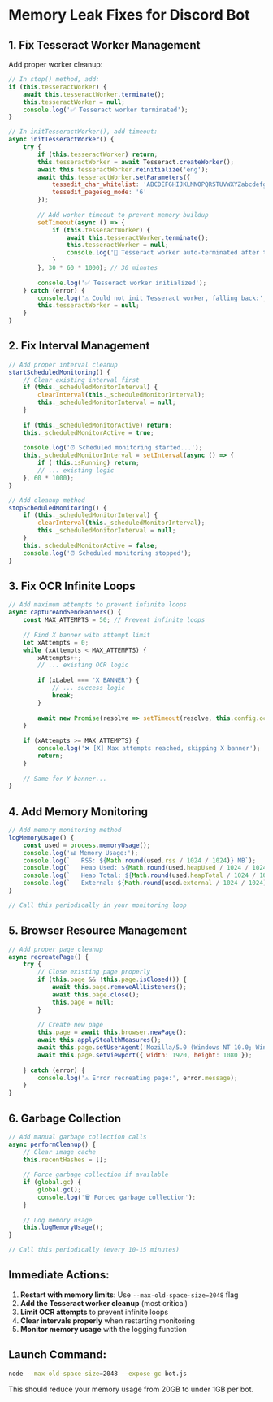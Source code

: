 # Memory Leak Fixes for Discord Bot

## 1. Fix Tesseract Worker Management

Add proper worker cleanup:

```javascript
// In stop() method, add:
if (this.tesseractWorker) {
    await this.tesseractWorker.terminate();
    this.tesseractWorker = null;
    console.log('✅ Tesseract worker terminated');
}

// In initTesseractWorker(), add timeout:
async initTesseractWorker() {
    try {
        if (this.tesseractWorker) return;
        this.tesseractWorker = await Tesseract.createWorker();
        await this.tesseractWorker.reinitialize('eng');
        await this.tesseractWorker.setParameters({
            tessedit_char_whitelist: 'ABCDEFGHIJKLMNOPQRSTUVWXYZabcdefghijklmnopqrstuvwxyz0123456789 ',
            tessedit_pageseg_mode: '6'
        });
        
        // Add worker timeout to prevent memory buildup
        setTimeout(async () => {
            if (this.tesseractWorker) {
                await this.tesseractWorker.terminate();
                this.tesseractWorker = null;
                console.log('🔄 Tesseract worker auto-terminated after timeout');
            }
        }, 30 * 60 * 1000); // 30 minutes
        
        console.log('✅ Tesseract worker initialized');
    } catch (error) {
        console.log('⚠️ Could not init Tesseract worker, falling back:', error.message);
        this.tesseractWorker = null;
    }
}
```

## 2. Fix Interval Management

```javascript
// Add proper interval cleanup
startScheduledMonitoring() {
    // Clear existing interval first
    if (this._scheduledMonitorInterval) {
        clearInterval(this._scheduledMonitorInterval);
        this._scheduledMonitorInterval = null;
    }
    
    if (this._scheduledMonitorActive) return;
    this._scheduledMonitorActive = true;
    
    console.log('⏰ Scheduled monitoring started...');
    this._scheduledMonitorInterval = setInterval(async () => {
        if (!this.isRunning) return;
        // ... existing logic
    }, 60 * 1000);
}

// Add cleanup method
stopScheduledMonitoring() {
    if (this._scheduledMonitorInterval) {
        clearInterval(this._scheduledMonitorInterval);
        this._scheduledMonitorInterval = null;
    }
    this._scheduledMonitorActive = false;
    console.log('⏰ Scheduled monitoring stopped');
}
```

## 3. Fix OCR Infinite Loops

```javascript
// Add maximum attempts to prevent infinite loops
async captureAndSendBanners() {
    const MAX_ATTEMPTS = 50; // Prevent infinite loops
    
    // Find X banner with attempt limit
    let xAttempts = 0;
    while (xAttempts < MAX_ATTEMPTS) {
        xAttempts++;
        // ... existing OCR logic
        
        if (xLabel === 'X BANNER') {
            // ... success logic
            break;
        }
        
        await new Promise(resolve => setTimeout(resolve, this.config.ocrSettings.attemptDelayMs));
    }
    
    if (xAttempts >= MAX_ATTEMPTS) {
        console.log('❌ [X] Max attempts reached, skipping X banner');
        return;
    }
    
    // Same for Y banner...
}
```

## 4. Add Memory Monitoring

```javascript
// Add memory monitoring method
logMemoryUsage() {
    const used = process.memoryUsage();
    console.log('📊 Memory Usage:');
    console.log(`   RSS: ${Math.round(used.rss / 1024 / 1024)} MB`);
    console.log(`   Heap Used: ${Math.round(used.heapUsed / 1024 / 1024)} MB`);
    console.log(`   Heap Total: ${Math.round(used.heapTotal / 1024 / 1024)} MB`);
    console.log(`   External: ${Math.round(used.external / 1024 / 1024)} MB`);
}

// Call this periodically in your monitoring loop
```

## 5. Browser Resource Management

```javascript
// Add proper page cleanup
async recreatePage() {
    try {
        // Close existing page properly
        if (this.page && !this.page.isClosed()) {
            await this.page.removeAllListeners();
            await this.page.close();
            this.page = null;
        }
        
        // Create new page
        this.page = await this.browser.newPage();
        await this.applyStealthMeasures();
        await this.page.setUserAgent('Mozilla/5.0 (Windows NT 10.0; Win64; x64) AppleWebKit/537.36');
        await this.page.setViewport({ width: 1920, height: 1080 });
        
    } catch (error) {
        console.log('⚠️ Error recreating page:', error.message);
    }
}
```

## 6. Garbage Collection

```javascript
// Add manual garbage collection calls
async performCleanup() {
    // Clear image cache
    this.recentHashes = [];
    
    // Force garbage collection if available
    if (global.gc) {
        global.gc();
        console.log('🗑️ Forced garbage collection');
    }
    
    // Log memory usage
    this.logMemoryUsage();
}

// Call this periodically (every 10-15 minutes)
```

## Immediate Actions:

1. **Restart with memory limits**: Use `--max-old-space-size=2048` flag
2. **Add the Tesseract worker cleanup** (most critical)
3. **Limit OCR attempts** to prevent infinite loops
4. **Clear intervals properly** when restarting monitoring
5. **Monitor memory usage** with the logging function

## Launch Command:
```bash
node --max-old-space-size=2048 --expose-gc bot.js
```

This should reduce your memory usage from 20GB to under 1GB per bot.
